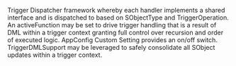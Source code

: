 Trigger Dispatcher framework whereby each handler implements a shared interface and is dispatched to based on SObjectType and TriggerOperation. An activeFunction may be set to drive trigger handling that is a result of DML within a trigger context granting full control over recursion and order of executed logic. AppConfig Custom Setting provides an on/off switch. TriggerDMLSupport may be leveraged to safely consolidate all SObject updates within a trigger context.
